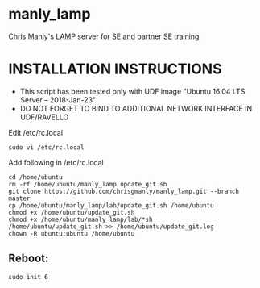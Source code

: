 # manly_lamp
Chris Manly's LAMP server for SE and partner SE training

# INSTALLATION INSTRUCTIONS

- This script has been tested only with UDF image "Ubuntu 16.04 LTS Server – 2018-Jan-23"
- DO NOT FORGET TO BIND TO ADDITIONAL NETWORK INTERFACE IN UDF/RAVELLO

Edit /etc/rc.local

```
sudo vi /etc/rc.local
```

Add following in /etc/rc.local

```
cd /home/ubuntu
rm -rf /home/ubuntu/manly_lamp update_git.sh
git clone https://github.com/chrisgmanly/manly_lamp.git --branch master
cp /home/ubuntu/manly_lamp/lab/update_git.sh /home/ubuntu
chmod +x /home/ubuntu/update_git.sh
chmod +x /home/ubuntu/manly_lamp/lab/*sh
/home/ubuntu/update_git.sh >> /home/ubuntu/update_git.log
chown -R ubuntu:ubuntu /home/ubuntu
```

## Reboot:
```
sudo init 6
```
